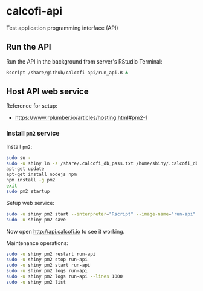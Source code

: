 # calcofi-api
Test application programming interface (API)


## Run the API

Run the API in the background from server's RStudio Terminal:

```bash
Rscript /share/github/calcofi-api/run_api.R &
```

## Host API web service

Reference for setup:
 - https://www.rplumber.io/articles/hosting.html#pm2-1

### Install `pm2` service

Install `pm2`:

```bash
sudo su -
sudo -u shiny ln -s /share/.calcofi_db_pass.txt /home/shiny/.calcofi_db_pass.txt
apt-get update
apt-get install nodejs npm
npm install -g pm2
exit
sudo pm2 startup
```

Setup web service:

```bash
sudo -u shiny pm2 start --interpreter="Rscript" --image-name="run-api" /share/github/api/run-api.R
sudo -u shiny pm2 save
```

Now open http://api.calcofi.io to see it working.

Maintenance operations:

```bash
sudo -u shiny pm2 restart run-api
sudo -u shiny pm2 stop run-api
sudo -u shiny pm2 start run-api
sudo -u shiny pm2 logs run-api
sudo -u shiny pm2 logs run-api --lines 1000
sudo -u shiny pm2 list
```